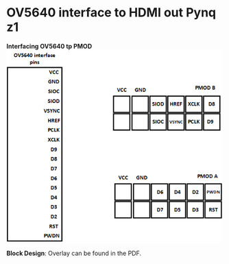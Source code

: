 # OV5640 interface to HDMI out Pynq z1

**Interfacing OV5640 tp PMOD**
![](https://github.com/ShoukathAli23/OV5640-interface-to-HDMI-out-Pynq-z1/blob/master/interface.png)

**Block Design**: Overlay can be found in the PDF.
